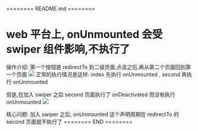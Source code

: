 ======== README.md ========

# web 平台上, onUnmounted 会受 swiper 组件影响,不执行了

操作介绍: 第一个按钮是 redirectTo 到二级页面,点击之后,再从第二个页面回到第一个页面
![](https://yuhepicgo.oss-cn-beijing.aliyuncs.com/picgo/20250416162711.png)
正常的执行情况是这样: index 先执行 onUnmounted , second 再执行 onUnmounted

但是,在加入 swiper 之后
second 页面执行了 onDeactivated 而没有执行 onUnmounted
![](https://yuhepicgo.oss-cn-beijing.aliyuncs.com/picgo/20250416162935.png)

核心问题: 加入 swiper 之后, onUnmounted 这个声明周期在 redirectTo 的 second 页面就不执行了
======== END ========
